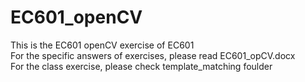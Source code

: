 # EC601_openCV

This is the EC601 openCV exercise of EC601
<br>
For the specific answers of exercises, please read EC601_opCV.docx
<br>
For the class exercise, please check template_matching foulder
